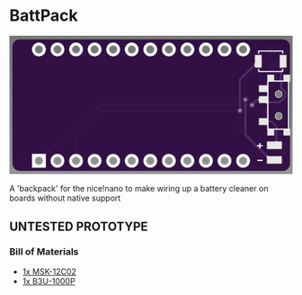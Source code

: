 # BattPack
![render](images/render.png) 

A 'backpack' for the nice!nano to make wiring up a battery cleaner on boards without native support

## UNTESTED PROTOTYPE



### Bill of Materials
- [1x MSK-12C02](https://www.aliexpress.us/item/2251832670227688.html)
- [1x B3U-1000P](https://www.aliexpress.us/item/3256802081426854.html)

